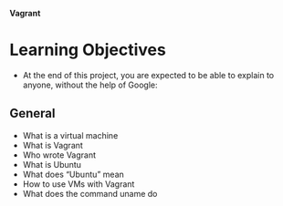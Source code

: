 **Vagrant**
# Learning Objectives
- At the end of this project, you are expected to be able to explain to anyone, without the help of Google:

## General
* What is a virtual machine
* What is Vagrant
* Who wrote Vagrant
* What is Ubuntu
* What does “Ubuntu” mean
* How to use VMs with Vagrant
* What does the command uname do
